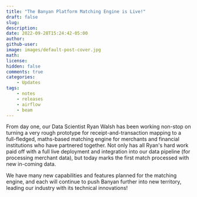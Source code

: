 ```yaml
---
title: "The Banyan Platform Matching Engine is Live!"
draft: false
slug:
description:
date: 2022-09-28T15:24:42-05:00
author:
github-user:
image: images/default-post-cover.jpg
math:
license:
hidden: false
comments: true
categories:
    - Updates
tags:
    - notes
    - releases
    - airflow
    - beam
---
```

From day one, our Data Scientist Ryan Walsh has been working non-stop on turning a very rough prototype for receipt-and-transaction mapping to a full-fledged, maths-based matching engine for merchants and financial institutions who have partnered together. Not only has all Ryan's hard work paid off with a full live deployment and integration into our data pipeline (for processing merchant data), but today marks the first match processed with new in-coming data.

We have many new capabilities and features planned for the matching engine, and each will continue to push Banyan further into new territory, leading our industry with its technical innovations!
